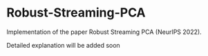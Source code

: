 # Robust-Streaming-PCA

Implementation of the paper Robust Streaming PCA (NeurIPS 2022).

Detailed explanation will be added soon
